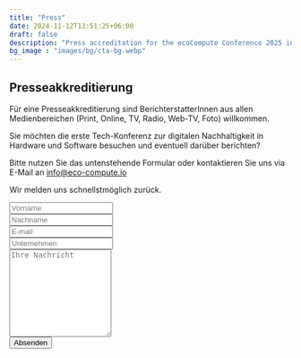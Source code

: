 ```yaml
---
title: "Press"
date: 2024-11-12T13:51:25+06:00
draft: false
description: "Press accreditation for the ecoCompute Conference 2025 in Berlin, Germany"
bg_image : "images/bg/cta-bg.webp"
---
```



## Presseakkreditierung

Für eine Presseakkreditierung sind BerichterstatterInnen aus allen Medienbereichen (Print, Online, TV, Radio, Web-TV, Foto) willkommen.

Sie möchten die erste Tech-Konferenz zur digitalen Nachhaltigkeit in Hardware und Software besuchen und eventuell darüber berichten?

Bitte nutzen Sie das untenstehende Formular oder kontaktieren Sie uns via E-Mail an <a href="mailto:info@eco-compute.io">info@eco-compute.io</a>

Wir melden uns schnellstmöglich zurück.

<div class="alert alert-info d-none" role="alert" id="form-status">
</div>

<div class="container">
    <div class="row">
        <div class="col">
            <form id="press-form" action="https://formspree.io/f/xrgnqyqy" method="POST"  style="margin-bottom: 50px;">
            <input type="text" name="_gotcha" style="display:none" />
                <div class="contact-form pl-4 mt-5 mt-lg-0">
                    <div class="form-row">
                        <div class="col-lg-6">
                            <div class="form-group">
                                <input type="text" placeholder="Vorname" class="form-control" name="fname" id="fname" required>
                            </div>
                        </div>
                        <div class="col-lg-6">
                            <div class="form-group">
                                <input type="text" placeholder="Nachname" class="form-control" name="sname" id="sname" required>
                            </div>
                        </div>
                        <div class="col-lg-12">
                            <div class="form-group">
                                <input type="email" placeholder="E-mail" class="form-control" name="email" id="email" required>
                            </div>
                        </div>
                        <div class="col-lg-12">
                            <div class="form-group">
                                <input type="text" placeholder="Unternehmen" class="form-control" name="company" id="company" required>
                            </div>
                        </div>
                        <div class="col-lg-12">
                            <div class="form-group">
                                <textarea placeholder="Ihre Nachricht" class="form-control" name="message" id="message" rows=10 required></textarea>
                            </div>
                        </div>
                        <div class="mt-4">
                            <button type="submit" id="contact-submit" class="btn btn-hero btn-rounded " value="Absenden">Absenden</button>
                        </div>
                    </div>
                </div>
            </form>
        </div>
    </div>
</div>
<script>
{{< highlight javascript >}}
    var form = document.getElementById("press-form");

    async function handleSubmit(event) {
        event.preventDefault();
        var status = document.getElementById("form-status");
        var data = new FormData(event.target);
        fetch(event.target.action, {
            method: form.method,
            body: data,
            headers: {
                'Accept': 'application/json'
            }
        }).then(response => {
            status.classList.remove("d-none");

            if (response.ok) {
                status.innerHTML = "Vielen Dank für Ihre Anfrage! Wir melden uns umgehend.";
                form.reset()
            } else {
                response.json().then(data => {
                    if (Object.hasOwn(data, 'errors')) {
                        status.innerHTML = data["errors"].map(error => error["message"]).join(", ")
                    } else {
                        status.innerHTML = "Oops! Es gab ein Problem mit dem Absenden des Formulars. Bitte wenden Sie sich an info@eco-compute.io"
                    }
                })
            }
        }).catch(error => {
            status.innerHTML = "Oops! Es gab ein Problem mit dem Absenden des Formulars. Bitte wenden Sie sich an info@eco-compute.io"
        });
    }
    form.addEventListener("submit", handleSubmit)
{{< /highlight >}}
</script>

